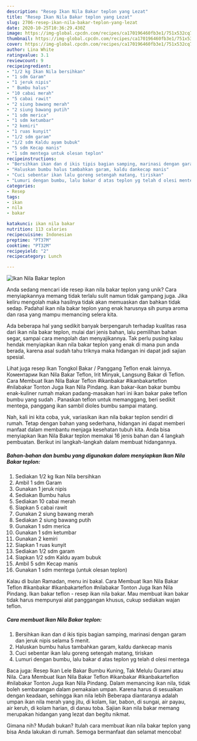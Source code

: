 ```yaml
---
description: "Resep Ikan Nila Bakar teplon yang Lezat"
title: "Resep Ikan Nila Bakar teplon yang Lezat"
slug: 2706-resep-ikan-nila-bakar-teplon-yang-lezat
date: 2020-10-25T10:36:29.430Z
image: https://img-global.cpcdn.com/recipes/ca170196460fb3e1/751x532cq70/ikan-nila-bakar-teplon-foto-resep-utama.jpg
thumbnail: https://img-global.cpcdn.com/recipes/ca170196460fb3e1/751x532cq70/ikan-nila-bakar-teplon-foto-resep-utama.jpg
cover: https://img-global.cpcdn.com/recipes/ca170196460fb3e1/751x532cq70/ikan-nila-bakar-teplon-foto-resep-utama.jpg
author: Lina White
ratingvalue: 3.1
reviewcount: 9
recipeingredient:
- "1/2 kg Ikan Nila bersihkan"
- "1 sdm Garam"
- "1 jeruk nipis"
- " Bumbu halus"
- "10 cabai merah"
- "5 cabai rawit"
- "2 siung bawang merah"
- "2 siung bawang putih"
- "1 sdm merica"
- "1 sdm ketumbar"
- "2 kemiri"
- "1 ruas kunyit"
- "1/2 sdm garam"
- "1/2 sdm Kaldu ayam bubuk"
- "5 sdm Kecap manis"
- "1 sdm mentega untuk olesan teplon"
recipeinstructions:
- "Bersihkan ikan dan d ikis tipis bagian samping, marinasi dengan garam dan jeruk nipis selama 5 menit."
- "Haluskan bumbu halus tambahkan garam, kaldu dankecap manis"
- "Cuci sebentar ikan lalu goreng setengah matang, tiriskan"
- "Lumuri dengan bumbu, lalu bakar d atas teplon yg telah d olesi mentega"
categories:
- Resep
tags:
- ikan
- nila
- bakar

katakunci: ikan nila bakar 
nutrition: 113 calories
recipecuisine: Indonesian
preptime: "PT37M"
cooktime: "PT32M"
recipeyield: "2"
recipecategory: Lunch

---
```



![Ikan Nila Bakar teplon](https://img-global.cpcdn.com/recipes/ca170196460fb3e1/751x532cq70/ikan-nila-bakar-teplon-foto-resep-utama.jpg)

Anda sedang mencari ide resep ikan nila bakar teplon yang unik? Cara menyiapkannya memang tidak terlalu sulit namun tidak gampang juga. Jika keliru mengolah maka hasilnya tidak akan memuaskan dan bahkan tidak sedap. Padahal ikan nila bakar teplon yang enak harusnya sih punya aroma dan rasa yang mampu memancing selera kita.

Ada beberapa hal yang sedikit banyak berpengaruh terhadap kualitas rasa dari ikan nila bakar teplon, mulai dari jenis bahan, lalu pemilihan bahan segar, sampai cara mengolah dan menyajikannya. Tak perlu pusing kalau hendak menyiapkan ikan nila bakar teplon yang enak di mana pun anda berada, karena asal sudah tahu triknya maka hidangan ini dapat jadi sajian spesial.

Lihat juga resep Ikan Tongkol Bakar / Panggang Teflon enak lainnya. Коментарии Ikan Nila Bakar Teflon, Irit Minyak, Langsung Bakar di Teflon. Cara Membuat Ikan Nila Bakar Teflon #ikanbakar #ikanbakarteflon #nilabakar Tonton Juga Ikan Nila Pindang. ikan bakar-ikan bakar bumbu enak-kuliner rumah makan padang-masakan hari ini ikan bakar pake teflon bumbu yang sudah . Panaskan teflon untuk memanggang, beri sedikit mentega, panggang ikan sambil dioles bumbu sampai matang.


Nah, kali ini kita coba, yuk, variasikan ikan nila bakar teplon sendiri di rumah. Tetap dengan bahan yang sederhana, hidangan ini dapat memberi manfaat dalam membantu menjaga kesehatan tubuh kita. Anda bisa menyiapkan Ikan Nila Bakar teplon memakai 16 jenis bahan dan 4 langkah pembuatan. Berikut ini langkah-langkah dalam membuat hidangannya.

<!--inarticleads1-->

##### Bahan-bahan dan bumbu yang digunakan dalam menyiapkan Ikan Nila Bakar teplon:

1. Sediakan 1/2 kg Ikan Nila bersihkan
1. Ambil 1 sdm Garam
1. Gunakan 1 jeruk nipis
1. Sediakan  Bumbu halus
1. Sediakan 10 cabai merah
1. Siapkan 5 cabai rawit
1. Gunakan 2 siung bawang merah
1. Sediakan 2 siung bawang putih
1. Gunakan 1 sdm merica
1. Gunakan 1 sdm ketumbar
1. Gunakan 2 kemiri
1. Siapkan 1 ruas kunyit
1. Sediakan 1/2 sdm garam
1. Siapkan 1/2 sdm Kaldu ayam bubuk
1. Ambil 5 sdm Kecap manis
1. Gunakan 1 sdm mentega (untuk olesan teplon)


Kalau di bulan Ramadan, menu ini bakal. Cara Membuat Ikan Nila Bakar Teflon #ikanbakar #ikanbakarteflon #nilabakar Tonton Juga Ikan Nila Pindang. Ikan bakar teflon - resep ikan nila bakar. Mau membuat ikan bakar tidak harus mempunyai alat panggangan khusus, cukup sediakan wajan teflon. 

<!--inarticleads2-->

##### Cara membuat Ikan Nila Bakar teplon:

1. Bersihkan ikan dan d ikis tipis bagian samping, marinasi dengan garam dan jeruk nipis selama 5 menit.
1. Haluskan bumbu halus tambahkan garam, kaldu dankecap manis
1. Cuci sebentar ikan lalu goreng setengah matang, tiriskan
1. Lumuri dengan bumbu, lalu bakar d atas teplon yg telah d olesi mentega


Baca juga: Resep Ikan Lele Bakar Bumbu Kuning, Tak Melulu Gurami atau Nila. Cara Membuat Ikan Nila Bakar Teflon #ikanbakar #ikanbakarteflon #nilabakar Tonton Juga Ikan Nila Pindang. Dalam memancing ikan nila, tidak boleh sembarangan dalam pemakaian umpan. Karena harus di sesuaikan dengan keadaan, sehingga ikan nila lebih Beberapa diantaranya adalah umpan ikan nila merah yang jitu, di kolam, liar, babon, di sungai, air payau, air keruh, di kolam harian, di danau toba. Sajian ikan nila bakar memang merupakan hidangan yang lezat dan begitu nikmat. 

Gimana nih? Mudah bukan? Itulah cara membuat ikan nila bakar teplon yang bisa Anda lakukan di rumah. Semoga bermanfaat dan selamat mencoba!
